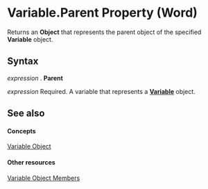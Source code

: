 
# Variable.Parent Property (Word)

Returns an  **Object** that represents the parent object of the specified **Variable** object.


## Syntax

 _expression_ . **Parent**

 _expression_ Required. A variable that represents a **[Variable](e6a75f54-6f91-75b4-7ca0-9be302e8dbe0.md)** object.


## See also


#### Concepts


[Variable Object](e6a75f54-6f91-75b4-7ca0-9be302e8dbe0.md)
#### Other resources


[Variable Object Members](f198dc22-fef8-aa24-45e6-26e9b71f4c6d.md)
